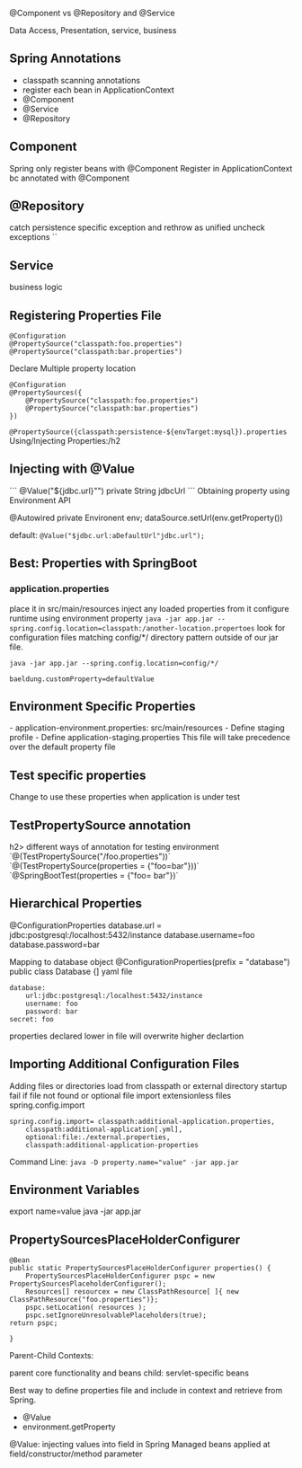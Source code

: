 @Component vs @Repository and @Service

Data Access, Presentation, service, business

<h2>Spring Annotations</h2>

- classpath scanning annotations
- register each bean in ApplicationContext
- @Component
- @Service
- @Repository

<h2> Component</h2>
Spring only register beans with @Component
Register in ApplicationContext bc annotated with @Component

<h2>@Repository</h2>
catch persistence specific exception and rethrow as unified uncheck exceptions
`<bean class = "org.springframework.dao.annotation.PersistenceExceptionTranslationPostProcessor"/>`

<h2>Service</h2>
business logic
 
<h2>Registering Properties File</h2>

```
@Configuration
@PropertySource("classpath:foo.properties")
@PropertySource("classpath:bar.properties")
```
Declare Multiple property location
```
@Configuration
@PropertySources({
    @PropertySource("classpath:foo.properties")
    @PropertySource("classpath:bar.properties")
})

```
`@PropertySource({classpath:persistence-${envTarget:mysql}).properties`
Using/Injecting Properties:/h2
<h2>Injecting with @Value</h2>
```
@Value("${jdbc.url}"")
private String jdbcUrl
```
Obtaining property using Environment API

@Autowired
private Environent env;
dataSource.setUrl(env.getProperty())

default:
`@Value("$jdbc.url:aDefaultUrl"jdbc.url");`
<h2>Best: Properties with SpringBoot</h2>

<h3> application.properties</h3>

place it in src/main/resources
inject any loaded properties from it
configure runtime using environment property
`java -jar app.jar --spring.config.location=classpath:/another-location.propertoes`
look for configuration files matching config/*/ directory pattern outside of our jar file.

`java -jar app.jar --spring.config.location=config/*/`

`baeldung.customProperty=defaultValue`

<h2>Environment Specific Properties</h2>
- application-environment.properties: src/main/resources
- Define staging profile
- Define application-staging.properties
This file will take precedence over the default property file

<h2> Test specific properties</h2>
Change to use these properties when application is under test

<h2> TestPropertySource annotation</h2>h2>
different ways of annotation for testing environment
`@(TestPropertySource("/foo.properties"))`
`@(TestPropertySource(properties = {"foo=bar"}))`
`@SpringBootTest(properties = {"foo= bar"})`

<h2>Hierarchical Properties</h2>

@ConfigurationProperties
database.url = jdbc:postgresql:/localhost:5432/instance
database.username=foo
database.password=bar

Mapping to database object
@ConfigurationProperties(prefix = "database")
public class Database {]
yaml file
```
database:
    url:jdbc:postgresql:/localhost:5432/instance
    username: foo
    password: bar
secret: foo
```
properties declared lower in file will overwrite higher declartion
<h2> Importing Additional Configuration Files</h2>
Adding files or directories
load from classpath or external directory
startup fail if file not found or optional file
import extensionless files
spring.config.import

```
spring.config.import= classpath:additional-application.properties,
    classpath:additional-application[.yml],
    optional:file:./external.properties,
    classpath:additional-application-properties 
```
Command Line:
`java -D property.name="value" -jar app.jar`

<h2>Environment Variables</h2>
export name=value
java -jar app.jar

<h2>PropertySourcesPlaceHolderConfigurer</h2>

```
@Bean
public static PropertySourcesPlaceHolderConfigurer properties() {
    PropertySourcesPlaceHolderConfigurer pspc = new PropertySourcesPlaceholderConfigurer();
    Resources[] resourcex = new ClassPathResource[ ]{ new ClassPathResource("foo.properties")};
    pspc.setLocation( resources );
    pspc.setIgnoreUnresolvablePlaceholders(true);
return pspc;

}
```
Parent-Child Contexts:

parent core functionality and beans
child: servlet-specific beans

Best way to define properties file and include in context and retrieve from Spring.
- @Value
- environment.getProperty

@Value:
injecting values into field in Spring Managed beans
applied at field/constructor/method parameter 